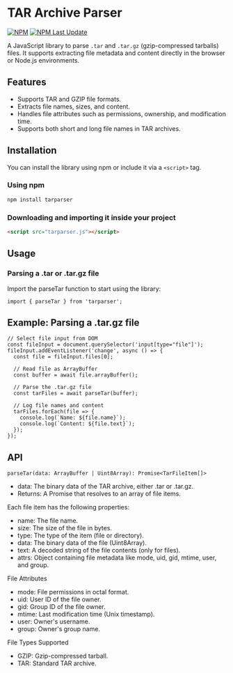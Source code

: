 # TAR Archive Parser

[![NPM](https://nodei.co/npm/tarparser.png)](https://www.npmjs.com/package/tarparser) [![NPM Last Update](https://img.shields.io/npm/last-update/tarparser)](https://www.npmjs.com/package/tarparser)

A JavaScript library to parse `.tar` and `.tar.gz` (gzip-compressed tarballs) files. It supports extracting file metadata and content directly in the browser or Node.js environments.

## Features

- Supports TAR and GZIP file formats.
- Extracts file names, sizes, and content.
- Handles file attributes such as permissions, ownership, and modification time.
- Supports both short and long file names in TAR archives.

## Installation

You can install the library using npm or include it via a `<script>` tag.

### Using npm

```bash
npm install tarparser
```

### Downloading and importing it inside your project
```html
<script src="tarparser.js"></script>
```

## Usage

### Parsing a .tar or .tar.gz file

Import the parseTar function to start using the library:

```
import { parseTar } from 'tarparser';
```

## Example: Parsing a .tar.gz file
```
// Select file input from DOM
const fileInput = document.querySelector('input[type="file"]');
fileInput.addEventListener('change', async () => {
  const file = fileInput.files[0];

  // Read file as ArrayBuffer
  const buffer = await file.arrayBuffer();

  // Parse the .tar.gz file
  const tarFiles = await parseTar(buffer);

  // Log file names and content
  tarFiles.forEach(file => {
    console.log(`Name: ${file.name}`);
    console.log(`Content: ${file.text}`);
  });
});
```

## API
`parseTar(data: ArrayBuffer | Uint8Array): Promise<TarFileItem[]>`

* data: The binary data of the TAR archive, either .tar or .tar.gz.
* Returns: A Promise that resolves to an array of file items.

Each file item has the following properties:

* name: The file name.
* size: The size of the file in bytes.
* type: The type of the item (file or directory).
* data: The binary data of the file (Uint8Array).
* text: A decoded string of the file contents (only for files).
* attrs: Object containing file metadata like mode, uid, gid, mtime, user, and group.

File Attributes

* mode: File permissions in octal format.
* uid: User ID of the file owner.
* gid: Group ID of the file owner.
* mtime: Last modification time (Unix timestamp).
* user: Owner's username.
* group: Owner's group name.

File Types Supported

* GZIP: Gzip-compressed tarball.
* TAR: Standard TAR archive.
